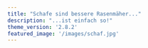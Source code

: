 ```yaml
---
title: "Schafe sind bessere Rasenmäher..."
description: "...ist einfach so!"
theme_version: '2.8.2'
featured_image: '/images/schaf.jpg'
---
```

